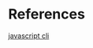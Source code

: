 


# References

[javascript cli](https://scotch.io/tutorials/build-an-interactive-command-line-application-with-nodejs)

